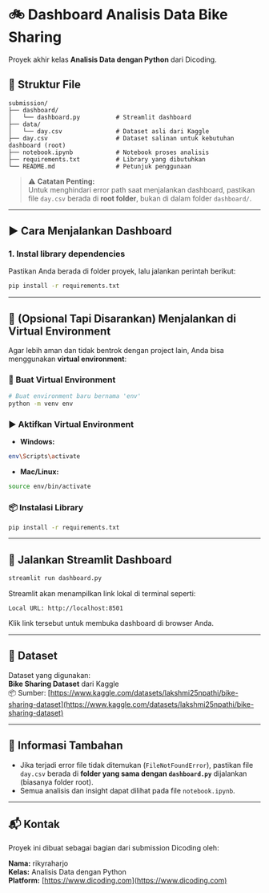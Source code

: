 # 🚲 Dashboard Analisis Data Bike Sharing

Proyek akhir kelas **Analisis Data dengan Python** dari Dicoding.

## 📁 Struktur File

```
submission/
├── dashboard/
│   └── dashboard.py          # Streamlit dashboard
├── data/
│   └── day.csv               # Dataset asli dari Kaggle
├── day.csv                   # Dataset salinan untuk kebutuhan dashboard (root)
├── notebook.ipynb            # Notebook proses analisis
├── requirements.txt          # Library yang dibutuhkan
└── README.md                 # Petunjuk penggunaan
```

> ⚠️ **Catatan Penting:**  
> Untuk menghindari error path saat menjalankan dashboard, pastikan file `day.csv` berada di **root folder**, bukan di dalam folder `dashboard/`.

---

## ▶️ Cara Menjalankan Dashboard

### 1. **Instal library dependencies**

Pastikan Anda berada di folder proyek, lalu jalankan perintah berikut:

```bash
pip install -r requirements.txt
```

---

## 🧪 (Opsional Tapi Disarankan) Menjalankan di Virtual Environment

Agar lebih aman dan tidak bentrok dengan project lain, Anda bisa menggunakan **virtual environment**:

### 🔧 Buat Virtual Environment

```bash
# Buat environment baru bernama 'env'
python -m venv env
```

### ▶️ Aktifkan Virtual Environment

- **Windows:**

```bash
env\Scripts\activate
```

- **Mac/Linux:**

```bash
source env/bin/activate
```

### 📦 Instalasi Library

```bash
pip install -r requirements.txt
```

---

## 🚀 Jalankan Streamlit Dashboard

```bash
streamlit run dashboard.py
```

Streamlit akan menampilkan link lokal di terminal seperti:

```
Local URL: http://localhost:8501
```

Klik link tersebut untuk membuka dashboard di browser Anda.

---

## 📄 Dataset

Dataset yang digunakan:  
**Bike Sharing Dataset** dari Kaggle  
📦 Sumber: [https://www.kaggle.com/datasets/lakshmi25npathi/bike-sharing-dataset](https://www.kaggle.com/datasets/lakshmi25npathi/bike-sharing-dataset)

---

## 📝 Informasi Tambahan

- Jika terjadi error file tidak ditemukan (`FileNotFoundError`), pastikan file `day.csv` berada di **folder yang sama dengan `dashboard.py`** dijalankan (biasanya folder root).
- Semua analisis dan insight dapat dilihat pada file `notebook.ipynb`.

---

## 📬 Kontak

Proyek ini dibuat sebagai bagian dari submission Dicoding oleh:

**Nama:** rikyraharjo  
**Kelas:** Analisis Data dengan Python  
**Platform:** [https://www.dicoding.com](https://www.dicoding.com)
